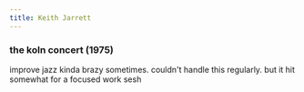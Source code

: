 ```yaml
---
title: Keith Jarrett
---
```


### the koln concert (1975)

improve jazz kinda brazy sometimes. couldn't handle this regularly. but it hit somewhat for a focused work sesh